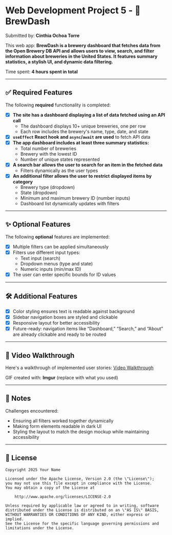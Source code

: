 # Web Development Project 5 - 🍺 BrewDash

Submitted by: **Cinthia Ochoa Torre**

This web app: **BrewDash is a brewery dashboard that fetches data from the Open Brewery DB API and allows users to view, search, and filter information about breweries in the United States. It features summary statistics, a stylish UI, and dynamic data filtering.**

Time spent: **4 hours spent in total**

---

## ✅ Required Features

The following **required** functionality is completed:

- [x] **The site has a dashboard displaying a list of data fetched using an API call**
  - The dashboard displays 10+ unique breweries, one per row
  - Each row includes the brewery's name, type, date, and state
- [x] **`useEffect` React hook and `async`/`await` are used** to fetch API data
- [x] **The app dashboard includes at least three summary statistics:**
  - Total number of breweries
  - Brewery with the lowest ID
  - Number of unique states represented
- [x] **A search bar allows the user to search for an item in the fetched data**
  - Filters dynamically as the user types
- [x] **An additional filter allows the user to restrict displayed items by category**
  - Brewery type (dropdown)
  - State (dropdown)
  - Minimum and maximum brewery ID (number inputs)
  - Dashboard list dynamically updates with filters

---

## ✨ Optional Features

The following **optional** features are implemented:

- [x] Multiple filters can be applied simultaneously
- [x] Filters use different input types:
  - Text input (search)
  - Dropdown menus (type and state)
  - Numeric inputs (min/max ID)
- [x] The user can enter specific bounds for ID values

---

## 🛠️ Additional Features

- [x] Color styling ensures text is readable against background
- [x] Sidebar navigation boxes are styled and clickable
- [x] Responsive layout for better accessibility
- [x] Future-ready: navigation items like “Dashboard,” “Search,” and “About” are already clickable and ready to be routed

---

## 🎥 Video Walkthrough

Here's a walkthrough of implemented user stories:
[Video Walkthrough](https://imgur.com/a/ZX3koQv)

GIF created with: **Imgur** (replace with what you used)

---

## 📝 Notes

Challenges encountered:
- Ensuring all filters worked together dynamically
- Making form elements readable in dark UI
- Styling the layout to match the design mockup while maintaining accessibility

---

## 📄 License

    Copyright 2025 Your Name

    Licensed under the Apache License, Version 2.0 (the \"License\");
    you may not use this file except in compliance with the License.
    You may obtain a copy of the License at

        http://www.apache.org/licenses/LICENSE-2.0

    Unless required by applicable law or agreed to in writing, software
    distributed under the License is distributed on an \"AS IS\" BASIS,
    WITHOUT WARRANTIES OR CONDITIONS OF ANY KIND, either express or implied.
    See the License for the specific language governing permissions and
    limitations under the License.
